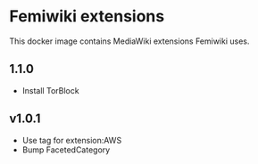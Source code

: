# Femiwiki extensions

This docker image contains MediaWiki extensions Femiwiki uses.

## 1.1.0

- Install TorBlock

## v1.0.1

- Use tag for extension:AWS
- Bump FacetedCategory
